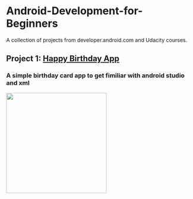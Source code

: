 # Android-Development-for-Beginners

A collection of projects from developer.android.com and Udacity courses.

## Project 1: [Happy Birthday App](https://github.com/Eman214/Android-Development-for-Beginners/tree/master/HappyBirthday2.0) 
### A simple birthday card app to get fimiliar with android studio and xml

<img src="https://i.imgur.com/y2mHQJ5.png" width="270">
